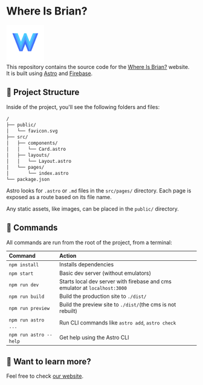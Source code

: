 # Where Is Brian?
<img src="public/logo.svg" alt="Logo" style="width: 100px; height: 100px;"> \
This repository contains the source code for the [Where Is Brian?](https://whereisbrian.org) website. \
It is built using [Astro](https://astro.build) and [Firebase](https://firebase.google.com).
## 🚀 Project Structure

Inside of the project, you'll see the following folders and files:

```
/
├── public/
│   └── favicon.svg
├── src/
│   ├── components/
│   │   └── Card.astro
│   ├── layouts/
│   │   └── Layout.astro
│   └── pages/
│       └── index.astro
└── package.json
```

Astro looks for `.astro` or `.md` files in the `src/pages/` directory. Each page is exposed as a route based on its file name.

Any static assets, like images, can be placed in the `public/` directory.

## 🧞 Commands

All commands are run from the root of the project, from a terminal:

| Command                | Action                                           |
| :--------------------- | :----------------------------------------------- |
| `npm install`          | Installs dependencies                                                             |
| `npm start`            | Basic dev server (without emulators)                                              |
| `npm run dev`          | Starts local dev server with firebase and cms emulator at `localhost:3000`        |
| `npm run build`        | Build the production site to `./dist/`                                            |
| `npm run preview`      | Build the preview site to `./dist/`(the cms is not rebuilt)                       |
| `npm run astro ...`    | Run CLI commands like `astro add`, `astro check`                                  |
| `npm run astro --help` | Get help using the Astro CLI                                                      |

## 👀 Want to learn more?

Feel free to check [our website](https://whereisbrian.org).
